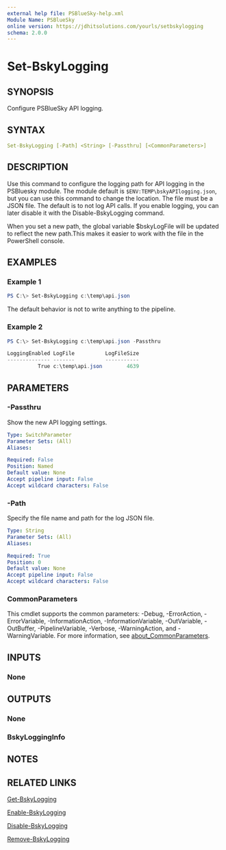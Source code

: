 ```yaml
---
external help file: PSBlueSky-help.xml
Module Name: PSBlueSky
online version: https://jdhitsolutions.com/yourls/setbskylogging
schema: 2.0.0
---
```


# Set-BskyLogging

## SYNOPSIS

Configure PSBlueSky API logging.

## SYNTAX

```yaml
Set-BskyLogging [-Path] <String> [-Passthru] [<CommonParameters>]
```

## DESCRIPTION

Use this command to configure the logging path for API logging in the PSBluesky module. The module default is `$ENV:TEMP\bskyAPIlogging.json`, but you can use this command to change the location. The file must be a JSON file. The default is to not log API calls. If you enable logging, you can later disable it with the Disable-BskyLogging command.

When you set a new path, the global variable $bskyLogFile will be updated to reflect the new path.This makes it easier to work with the file in the PowerShell console.

## EXAMPLES

### Example 1

```powershell
PS C:\> Set-BskyLogging c:\temp\api.json
```

The default behavior is not to write anything to the pipeline.

### Example 2

```powershell
PS C:\> Set-BskyLogging c:\temp\api.json -Passthru

LoggingEnabled LogFile          LogFileSize
-------------- -------          -----------
          True c:\temp\api.json        4639
```

## PARAMETERS

### -Passthru

Show the new API logging settings.

```yaml
Type: SwitchParameter
Parameter Sets: (All)
Aliases:

Required: False
Position: Named
Default value: None
Accept pipeline input: False
Accept wildcard characters: False
```

### -Path

Specify the file name and path for the log JSON file.

```yaml
Type: String
Parameter Sets: (All)
Aliases:

Required: True
Position: 0
Default value: None
Accept pipeline input: False
Accept wildcard characters: False
```

### CommonParameters

This cmdlet supports the common parameters: -Debug, -ErrorAction, -ErrorVariable, -InformationAction, -InformationVariable, -OutVariable, -OutBuffer, -PipelineVariable, -Verbose, -WarningAction, and -WarningVariable. For more information, see [about_CommonParameters](http://go.microsoft.com/fwlink/?LinkID=113216).

## INPUTS

### None

## OUTPUTS

### None

### BskyLoggingInfo

## NOTES

## RELATED LINKS

[Get-BskyLogging](Get-BskyLogging.md)

[Enable-BskyLogging](Enable-BskyLogging.md)

[Disable-BskyLogging](Disable-BskyLogging.md)

[Remove-BskyLogging](Remove-BskyLogging.md)

